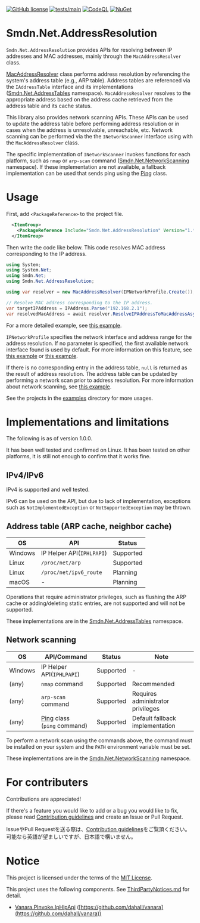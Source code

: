 [![GitHub license](https://img.shields.io/github/license/smdn/Smdn.Net.AddressResolution)](https://github.com/smdn/Smdn.Net.AddressResolution/blob/main/LICENSE.txt)
[![tests/main](https://img.shields.io/github/actions/workflow/status/smdn/Smdn.Net.AddressResolution/test.yml?branch=main&label=tests%2Fmain)](https://github.com/smdn/Smdn.Net.AddressResolution/actions/workflows/test.yml)
[![CodeQL](https://github.com/smdn/Smdn.Net.AddressResolution/actions/workflows/codeql-analysis.yml/badge.svg?branch=main)](https://github.com/smdn/Smdn.Net.AddressResolution/actions/workflows/codeql-analysis.yml)
[![NuGet](https://img.shields.io/nuget/v/Smdn.Net.AddressResolution.svg)](https://www.nuget.org/packages/Smdn.Net.AddressResolution/)

# Smdn.Net.AddressResolution
`Smdn.Net.AddressResolution` provides APIs for resolving between IP addresses and MAC addresses, mainly through the `MacAddressResolver` class.

[MacAddressResolver](src/Smdn.Net.AddressResolution/Smdn.Net.AddressResolution/) class performs address resolution by referencing the system's address table (e.g., ARP table). Address tables are referenced via the `IAddressTable` interface and its implementations ([Smdn.Net.AddressTables](src/Smdn.Net.AddressResolution/Smdn.Net.AddressTables/) namespace). `MacAddressResolver` resolves to the appropriate address based on the address cache retrieved from the address table and its cache status.

This library also provides network scanning APIs. These APIs can be used to update the address table before performing address resolution or in cases when the address is unresolvable, unreachable, etc. Network scanning can be performed via the the `INetworkScanner` interface using with the `MacAddressResolver` class.

The specific implementation of `INetworkScanner` invokes functions for each platform, such as `nmap` or `arp-scan` command ([Smdn.Net.NetworkScanning](src/Smdn.Net.AddressResolution/Smdn.Net.NetworkScanning/) namespace). If these implementation are not available, a fallback implementation can be used that sends ping using the [Ping](https://learn.microsoft.com/dotnet/api/system.net.networkinformation.ping) class.

# Usage
First, add `<PackageReference>` to the project file.

```xml
  <ItemGroup>
    <PackageReference Include="Smdn.Net.AddressResolution" Version="1.*" />
  </ItemGroup>
```

Then write the code like below. This code resolves MAC address corresponding to the IP address.

```cs
using System;
using System.Net;
using Smdn.Net;
using Smdn.Net.AddressResolution;

using var resolver = new MacAddressResolver(IPNetworkProfile.Create());

// Resolve MAC address corresponding to the IP address.
var targetIPAddress = IPAddress.Parse("192.168.2.1");
var resolvedMacAddress = await resolver.ResolveIPAddressToMacAddressAsync(targetIPAddress);
```

For a more detailed example, see [this example](examples/mac-address-resolution-basic/).

`IPNetworkProfile` specifies the network interface and address range for the address resolution. If no parameter is specified, the first available network interface found is used by default. For more information on this feature, see [this example](examples/mac-address-resolution-networkprofile/) or [this example](examples/network-address-range/).

If there is no corresponding entry in the address table, `null` is returned as the result of address resolution. The address table can be updated by performing a network scan prior to address resolution. For more information about network scanning, see [this example](examples/network-scanning/).

See the projects in the [examples](./examples/) directory for more usages.



# Implementations and limitations
The following is as of version 1.0.0.

It has been well tested and confirmed on Linux. It has been tested on other platforms, it is still not enough to confirm that it works fine.

## IPv4/IPv6
IPv4 is supported and well tested.

IPv6 can be used on the API, but due to lack of implementation, exceptions such as `NotImplementedException` or `NotSupportedException` may be thrown.

## Address table (ARP cache, neighbor cache)
|OS|API|Status|
|--|---|------|
|Windows|IP Helper API(`IPHLPAPI`)|Supported|
|Linux|`/proc/net/arp`|Supported|
|Linux|`/proc/net/ipv6_route`|Planning|
|macOS|-|Planning|

Operations that require administrator privileges, such as flushing the ARP cache or adding/deleting static entries, are not supported and will not be supported.

These implementations are in the [Smdn.Net.AddressTables](src/Smdn.Net.AddressResolution/Smdn.Net.AddressTables/) namespace.

## Network scanning
|OS|API/Command|Status|Note|
|-|-|-|-|
|Windows|IP Helper API(`IPHLPAPI`)|Supported|-|
|(any)|`nmap` command|Supported|Recommended|
|(any)|`arp-scan` command|Supported|Requires administrator privileges|
|(any)|[Ping](https://learn.microsoft.com/en-us/dotnet/api/system.net.networkinformation.ping) class<br/>(`ping` command)|Supported|Default fallback implementation|

To perform a network scan using the commands above, the command must be installed on your system and the `PATH` environment variable must be set.

These implementations are in the [Smdn.Net.NetworkScanning](src/Smdn.Net.AddressResolution/Smdn.Net.NetworkScanning/) namespace.

# For contributers
Contributions are appreciated!

If there's a feature you would like to add or a bug you would like to fix, please read [Contribution guidelines](./CONTRIBUTING.md) and create an Issue or Pull Request.

IssueやPull Requestを送る際は、[Contribution guidelines](./CONTRIBUTING.md)をご覧頂ください。　可能なら英語が望ましいですが、日本語で構いません。　

# Notice
This project is licensed under the terms of the [MIT License](./LICENSE.txt).

This project uses the following components. See [ThirdPartyNotices.md](./ThirdPartyNotices.md) for detail.

- [Vanara.PInvoke.IpHlpApi](https://www.nuget.org/packages/Vanara.PInvoke.IpHlpApi) ([https://github.com/dahall/vanara](https://github.com/dahall/vanara))
